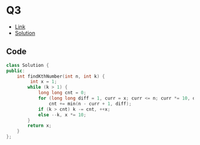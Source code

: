 # Q3

- [Link](https://leetcode.com/problems/k-th-smallest-in-lexicographical-order/)
- [Solution](https://leetcode.com/problems/k-th-smallest-in-lexicographical-order/submissions/878754954/)

## Code

```cpp
class Solution {
public:
    int findKthNumber(int n, int k) {
         int x = 1; 
        while (k > 1) {
            long long cnt = 0; 
            for (long long diff = 1, curr = x; curr <= n; curr *= 10, diff *= 10) 
                cnt += min(n - curr + 1, diff); 
            if (k > cnt) k -= cnt, ++x; 
            else --k, x *= 10; 
        }
        return x; 
    }
};
```